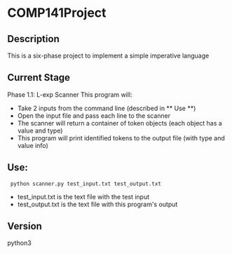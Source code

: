 # COMP141Project
## Description
This is a six-phase project to implement a simple imperative language
## Current Stage
Phase 1.1: L-exp Scanner
This program will:
* Take 2 inputs from the command line (described in ** Use **)
* Open the input file and pass each line to the scanner
* The scanner will return a container of token objects (each object has a value and type)
* This program will print identified tokens to the output file (with type and value info)


## Use:
``` python scanner.py test_input.txt test_output.txt```
* test_input.txt is the text file with the test input
* test_output.txt is the text file with this program's output


## Version
python3

